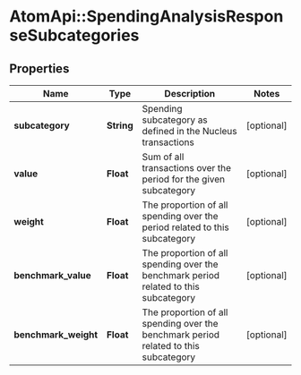 # AtomApi::SpendingAnalysisResponseSubcategories

## Properties
Name | Type | Description | Notes
------------ | ------------- | ------------- | -------------
**subcategory** | **String** | Spending subcategory as defined in the Nucleus transactions | [optional] 
**value** | **Float** | Sum of all transactions over the period for the given subcategory | [optional] 
**weight** | **Float** | The proportion of all spending over the period related to this subcategory | [optional] 
**benchmark_value** | **Float** | The proportion of all spending over the benchmark period related to this subcategory | [optional] 
**benchmark_weight** | **Float** | The proportion of all spending over the benchmark period related to this subcategory | [optional] 


